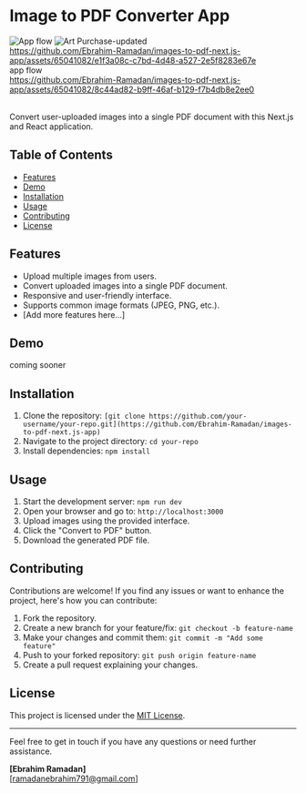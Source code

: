 # Image to PDF Converter App

![App flow](https://github.com/Ebrahim-Ramadan/images-to-pdf-next.js-app/assets/65041082/e1f3a08c-c7bd-4d48-a527-2e5f8283e67e)
![Art Purchase-updated](https://github.com/Ebrahim-Ramadan/images-to-pdf-next.js-app/assets/65041082/e1f3a08c-c7bd-4d48-a527-2e5f8283e67e)
<br>
https://github.com/Ebrahim-Ramadan/images-to-pdf-next.js-app/assets/65041082/e1f3a08c-c7bd-4d48-a527-2e5f8283e67e
<br>
app flow <br>
https://github.com/Ebrahim-Ramadan/images-to-pdf-next.js-app/assets/65041082/8c44ad82-b9ff-46af-b129-f7b4db8e2ee0
<br>

<br>
Convert user-uploaded images into a single PDF document with this Next.js and React application.

## Table of Contents

- [Features](#features)
- [Demo](#demo)
- [Installation](#installation)
- [Usage](#usage)
- [Contributing](#contributing)
- [License](#license)

## Features

- Upload multiple images from users.
- Convert uploaded images into a single PDF document.
- Responsive and user-friendly interface.
- Supports common image formats (JPEG, PNG, etc.).
- [Add more features here...]

## Demo

coming sooner

## Installation

1. Clone the repository: `[git clone https://github.com/your-username/your-repo.git](https://github.com/Ebrahim-Ramadan/images-to-pdf-next.js-app)`
2. Navigate to the project directory: `cd your-repo`
3. Install dependencies: `npm install`

## Usage

1. Start the development server: `npm run dev`
2. Open your browser and go to: `http://localhost:3000`
3. Upload images using the provided interface.
4. Click the "Convert to PDF" button.
5. Download the generated PDF file.

## Contributing

Contributions are welcome! If you find any issues or want to enhance the project, here's how you can contribute:

1. Fork the repository.
2. Create a new branch for your feature/fix: `git checkout -b feature-name`
3. Make your changes and commit them: `git commit -m "Add some feature"`
4. Push to your forked repository: `git push origin feature-name`
5. Create a pull request explaining your changes.

## License

This project is licensed under the [MIT License](LICENSE).

---

Feel free to get in touch if you have any questions or need further assistance.

**[Ebrahim Ramadan]**  
[ramadanebrahim791@gmail.com]
